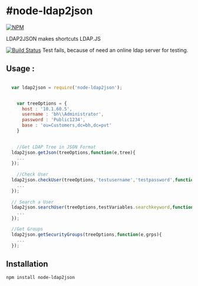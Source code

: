 #node-ldap2json 
==============

[![NPM](https://nodei.co/npm/node-ldap2json.png?downloads=true)](https://nodei.co/npm/node-ldap2json/)

LDAP2JSON makes shortcuts LDAP.JS


[![Build Status](https://secure.travis-ci.org/usishi/node-ldap2json.png)](http://travis-ci.org/usishi/node-ldap2json)
Test fails, 
because of need an online ldap server for testing.

## Usage : 

``` js

  var ldap2json = require('node-ldap2json');


	var treeOptions = {
	  host : '10.1.60.5',
	  username : 'bh\\Administrator',
	  password : 'Public1234',
	  base : 'ou=Customers,dc=bh,dc=pvt' 
	}

	
	//Get LDAP Tree in JSON Format
  ldap2json.getJson(treeOptions,function(e,tree){
    ...
  });
	
	//Check User 
  ldap2json.checkUser(treeOptions,'testusername','testpassword',function(e,usr){
    ...
  });
  
  // Search a User
  ldap2json.searchUser(treeOptions,testVariables.searchkeyword,function(e,items){
    ...
  });

  //Get Groups
  ldap2json.getSecurityGroups(treeOptions,function(e,grps){
    ...
  });  

```


## Installation

    npm install node-ldap2json